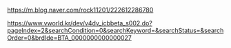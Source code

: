 https://m.blog.naver.com/rock11201/222612286780

https://www.vworld.kr/dev/v4dv_icbbeta_s002.do?pageIndex=2&searchCondition=0&searchKeyword=&searchStatus=&searchOrder=0&brdIde=BTA_0000000000000027